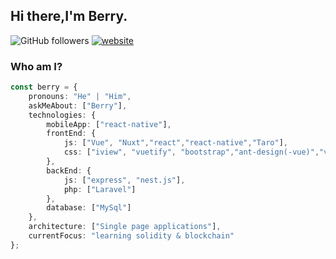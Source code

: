 <h2> Hi there,I'm Berry.</h2>

![GitHub followers](https://img.shields.io/github/followers/ibwei?label=Follow&style=social) [![website](https://img.shields.io/badge/Website-46a2f1.svg?&style=flat-square&logo=Google-Chrome&logoColor=white&link=https://me.ibwei.com/)](http://me.ibwei.com/)

### Who am I?

```typescript
const berry = {
    pronouns: "He" | "Him",
    askMeAbout: ["Berry"],
    technologies: {
        mobileApp: ["react-native"],
        frontEnd: {
            js: ["Vue", "Nuxt","react","react-native","Taro"],
            css: ["iview", "vuetify", "bootstrap","ant-design(-vue)","vant"]
        },
        backEnd: {
            js: ["express", "nest.js"],
            php: ["Laravel"]
        },
        database: ["MySql"]
    },
    architecture: ["Single page applications"],
    currentFocus: "learning solidity & blockchain"
};
```
